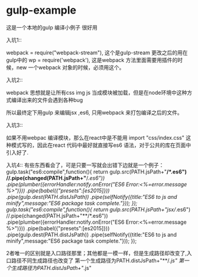 # gulp-example


这是一个本地的gulp 编译小例子 很好用


入坑1::

webpack = require("webpack-stream"),  这个是gulp-stream 更改之后的用在gulp中的
wp = require('webpack'),   这是webpack 方法里面需要用插件的时候，new 一个webpack 对象的时候，必须用这个。

入坑2::

webpack 思想就是让所有css  img js 当成模块被加载，但是在node环境中这种方式编译出来的文件会遇到各种bug

所以最终定下用gulp 来编辑jsx ,es6, 只用webpack 来打包编译之后的文件。

入坑3::

如果不用webpac 编译模块，那么在react中是不能用 import "css/index.css" 这种模式写的，因此在react 代码中最好就直接写es6
语法，对于公共的库在页面中引入好了.

入坑4::
有些东西看会了，可是只要一写就会出错下边就是一个例子：
gulp.task("es6:compile",function(){
    return gulp.src(PATH.jsPath+"**/*.es6")
		//.pipe(changed(PATH.jsPath+"**/*.es6"))
		.pipe(plumber({errorHandler:notify.onError("ES6 Error:<%=error.message %>")}))
		.pipe(babel({"presets":[es2015]}))
		.pipe(gulp.dest(PATH.distJsPath))
		.pipe(selfNotify({title:"ES6 to js and minify",message:"ES6 package task complete."}));
});
gulp.task("es6:compile",function(){
    return gulp.src(PATH.jsPath+"jsx/*.es6")
		//.pipe(changed(PATH.jsPath+"**/*.es6"))
		.pipe(plumber({errorHandler:notify.onError("ES6 Error:<%=error.message %>")}))
		.pipe(babel({"presets":[es2015]}))
		.pipe(gulp.dest(PATH.distJsPath))
		.pipe(selfNotify({title:"ES6 to js and minify",message:"ES6 package task complete."}));
});

2者唯一的区别就是入口路径那里；其他都是一模一样，但是生成路径却改变了,入口路径不同生成路径也改变了
第一个生成路径为PATH.distJsPath+"**/*.js"
第一个生成路径为PATH.distJsPath+"*.js"
